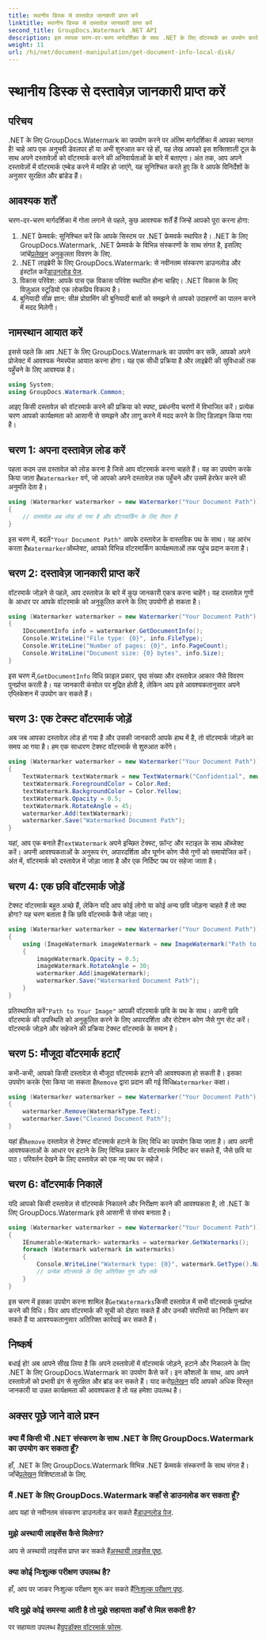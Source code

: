 ```yaml
---
title: स्थानीय डिस्क से दस्तावेज़ जानकारी प्राप्त करें
linktitle: स्थानीय डिस्क से दस्तावेज़ जानकारी प्राप्त करें
second_title: GroupDocs.Watermark .NET API
description: इस व्यापक चरण-दर-चरण मार्गदर्शिका के साथ .NET के लिए वॉटरमार्क का उपयोग करके दस्तावेज़ों में वॉटरमार्क जोड़ना, हटाना और निकालना सीखें।
weight: 11
url: /hi/net/document-manipulation/get-document-info-local-disk/
---
```


# स्थानीय डिस्क से दस्तावेज़ जानकारी प्राप्त करें

## परिचय
.NET के लिए GroupDocs.Watermark का उपयोग करने पर अंतिम मार्गदर्शिका में आपका स्वागत है! चाहे आप एक अनुभवी डेवलपर हों या अभी शुरुआत कर रहे हों, यह लेख आपको इस शक्तिशाली टूल के साथ अपने दस्तावेज़ों को वॉटरमार्क करने की अनिवार्यताओं के बारे में बताएगा। अंत तक, आप अपने दस्तावेज़ों में वॉटरमार्क एम्बेड करने में माहिर हो जाएंगे, यह सुनिश्चित करते हुए कि वे आपके विनिर्देशों के अनुसार सुरक्षित और ब्रांडेड हैं।
## आवश्यक शर्तें
चरण-दर-चरण मार्गदर्शिका में गोता लगाने से पहले, कुछ आवश्यक शर्तें हैं जिन्हें आपको पूरा करना होगा:
1.  .NET फ्रेमवर्क: सुनिश्चित करें कि आपके सिस्टम पर .NET फ्रेमवर्क स्थापित है। .NET के लिए GroupDocs.Watermark, .NET फ्रेमवर्क के विभिन्न संस्करणों के साथ संगत है, इसलिए जांचें[प्रलेखन](https://tutorials.groupdocs.com/Watermark/net/) अनुकूलता विवरण के लिए.
2.  .NET लाइब्रेरी के लिए GroupDocs.Watermark: से नवीनतम संस्करण डाउनलोड और इंस्टॉल करें[डाउनलोड पेज](https://releases.groupdocs.com/Watermark/net/).
3. विकास परिवेश: आपके पास एक विकास परिवेश स्थापित होना चाहिए। .NET विकास के लिए विज़ुअल स्टूडियो एक लोकप्रिय विकल्प है।
4. बुनियादी सी# ज्ञान: सी# प्रोग्रामिंग की बुनियादी बातों को समझने से आपको उदाहरणों का पालन करने में मदद मिलेगी।
## नामस्थान आयात करें
इससे पहले कि आप .NET के लिए GroupDocs.Watermark का उपयोग कर सकें, आपको अपने प्रोजेक्ट में आवश्यक नेमस्पेस आयात करना होगा। यह एक सीधी प्रक्रिया है और लाइब्रेरी की सुविधाओं तक पहुँचने के लिए आवश्यक है।
```csharp
using System;
using GroupDocs.Watermark.Common;
```
आइए किसी दस्तावेज़ को वॉटरमार्क करने की प्रक्रिया को स्पष्ट, प्रबंधनीय चरणों में विभाजित करें। प्रत्येक चरण आपको कार्यक्षमता को आसानी से समझने और लागू करने में मदद करने के लिए डिज़ाइन किया गया है।
## चरण 1: अपना दस्तावेज़ लोड करें
 पहला कदम उस दस्तावेज़ को लोड करना है जिसे आप वॉटरमार्क करना चाहते हैं। यह का उपयोग करके किया जाता है`Watermarker` वर्ग, जो आपको अपने दस्तावेज़ तक पहुँचने और उसमें हेरफेर करने की अनुमति देता है।
```csharp
using (Watermarker watermarker = new Watermarker("Your Document Path"))
{
    // दस्तावेज़ अब लोड हो गया है और वॉटरमार्किंग के लिए तैयार है
}
```
 इस चरण में, बदलें`"Your Document Path"` आपके दस्तावेज़ के वास्तविक पथ के साथ। यह आरंभ करता है`Watermarker`ऑब्जेक्ट, आपको विभिन्न वॉटरमार्किंग कार्यक्षमताओं तक पहुंच प्रदान करता है।
## चरण 2: दस्तावेज़ जानकारी प्राप्त करें
वॉटरमार्क जोड़ने से पहले, आप दस्तावेज़ के बारे में कुछ जानकारी एकत्र करना चाहेंगे। यह दस्तावेज़ गुणों के आधार पर आपके वॉटरमार्क को अनुकूलित करने के लिए उपयोगी हो सकता है।

```csharp
using (Watermarker watermarker = new Watermarker("Your Document Path"))
{
    IDocumentInfo info = watermarker.GetDocumentInfo();
    Console.WriteLine("File type: {0}", info.FileType);
    Console.WriteLine("Number of pages: {0}", info.PageCount);
    Console.WriteLine("Document size: {0} bytes", info.Size);
}
```
 इस चरण में,`GetDocumentInfo` विधि फ़ाइल प्रकार, पृष्ठ संख्या और दस्तावेज़ आकार जैसे विवरण पुनर्प्राप्त करती है। यह जानकारी कंसोल पर मुद्रित होती है, लेकिन आप इसे आवश्यकतानुसार अपने एप्लिकेशन में उपयोग कर सकते हैं।
## चरण 3: एक टेक्स्ट वॉटरमार्क जोड़ें
अब जब आपका दस्तावेज़ लोड हो गया है और उसकी जानकारी आपके हाथ में है, तो वॉटरमार्क जोड़ने का समय आ गया है। हम एक साधारण टेक्स्ट वॉटरमार्क से शुरुआत करेंगे।

```csharp
using (Watermarker watermarker = new Watermarker("Your Document Path"))
{
    TextWatermark textWatermark = new TextWatermark("Confidential", new Font("Arial", 36));
    textWatermark.ForegroundColor = Color.Red;
    textWatermark.BackgroundColor = Color.Yellow;
    textWatermark.Opacity = 0.5;
    textWatermark.RotateAngle = 45;
    watermarker.Add(textWatermark);
    watermarker.Save("Watermarked Document Path");
}
```
 यहां, आप एक बनाते हैं`TextWatermark` अपने इच्छित टेक्स्ट, फ़ॉन्ट और स्टाइल के साथ ऑब्जेक्ट करें। अपनी आवश्यकताओं के अनुरूप रंग, अपारदर्शिता और घूर्णन कोण जैसे गुणों को समायोजित करें। अंत में, वॉटरमार्क को दस्तावेज़ में जोड़ा जाता है और एक निर्दिष्ट पथ पर सहेजा जाता है।
## चरण 4: एक छवि वॉटरमार्क जोड़ें
टेक्स्ट वॉटरमार्क बहुत अच्छे हैं, लेकिन यदि आप कोई लोगो या कोई अन्य छवि जोड़ना चाहते हैं तो क्या होगा? यह चरण बताता है कि छवि वॉटरमार्क कैसे जोड़ा जाए।

```csharp
using (Watermarker watermarker = new Watermarker("Your Document Path"))
{
    using (ImageWatermark imageWatermark = new ImageWatermark("Path to Your Image"))
    {
        imageWatermark.Opacity = 0.5;
        imageWatermark.RotateAngle = 30;
        watermarker.Add(imageWatermark);
        watermarker.Save("Watermarked Document Path");
    }
}
```
 प्रतिस्थापित करें`"Path to Your Image"` आपकी वॉटरमार्क छवि के पथ के साथ। अपनी छवि वॉटरमार्क की उपस्थिति को अनुकूलित करने के लिए अपारदर्शिता और रोटेशन कोण जैसे गुण सेट करें। वॉटरमार्क जोड़ने और सहेजने की प्रक्रिया टेक्स्ट वॉटरमार्क के समान है।
## चरण 5: मौजूदा वॉटरमार्क हटाएँ
 कभी-कभी, आपको किसी दस्तावेज़ से मौजूदा वॉटरमार्क हटाने की आवश्यकता हो सकती है। इसका उपयोग करके ऐसा किया जा सकता है`Remove` द्वारा प्रदान की गई विधि`Watermarker` कक्षा।

```csharp
using (Watermarker watermarker = new Watermarker("Your Document Path"))
{
    watermarker.Remove(WatermarkType.Text);
    watermarker.Save("Cleaned Document Path");
}
```
 यहां ही`Remove` दस्तावेज़ से टेक्स्ट वॉटरमार्क हटाने के लिए विधि का उपयोग किया जाता है। आप अपनी आवश्यकताओं के आधार पर हटाने के लिए विभिन्न प्रकार के वॉटरमार्क निर्दिष्ट कर सकते हैं, जैसे छवि या पाठ। परिवर्तन देखने के लिए दस्तावेज़ को एक नए पथ पर सहेजें।
## चरण 6: वॉटरमार्क निकालें
यदि आपको किसी दस्तावेज़ से वॉटरमार्क निकालने और निरीक्षण करने की आवश्यकता है, तो .NET के लिए GroupDocs.Watermark इसे आसानी से संभव बनाता है।

```csharp
using (Watermarker watermarker = new Watermarker("Your Document Path"))
{
    IEnumerable<Watermark> watermarks = watermarker.GetWatermarks();
    foreach (Watermark watermark in watermarks)
    {
        Console.WriteLine("Watermark type: {0}", watermark.GetType().Name);
        // प्रत्येक वॉटरमार्क के लिए अतिरिक्त गुण और तर्क
    }
}
```
 इस चरण में इसका उपयोग करना शामिल है`GetWatermarks`किसी दस्तावेज़ में सभी वॉटरमार्क पुनर्प्राप्त करने की विधि। फिर आप वॉटरमार्क की सूची को दोहरा सकते हैं और उनकी संपत्तियों का निरीक्षण कर सकते हैं या आवश्यकतानुसार अतिरिक्त कार्रवाई कर सकते हैं।
## निष्कर्ष
 बधाई हो! अब आपने सीख लिया है कि अपने दस्तावेज़ों में वॉटरमार्क जोड़ने, हटाने और निकालने के लिए .NET के लिए GroupDocs.Watermark का उपयोग कैसे करें। इन कौशलों के साथ, आप अपने दस्तावेज़ों को प्रभावी ढंग से सुरक्षित और ब्रांड कर सकते हैं। याद करो[प्रलेखन](https://tutorials.groupdocs.com/Watermark/net/) यदि आपको अधिक विस्तृत जानकारी या उन्नत कार्यक्षमता की आवश्यकता है तो यह हमेशा उपलब्ध है।
## अक्सर पूछे जाने वाले प्रश्न
### क्या मैं किसी भी .NET संस्करण के साथ .NET के लिए GroupDocs.Watermark का उपयोग कर सकता हूँ?
 हाँ, .NET के लिए GroupDocs.Watermark विभिन्न .NET फ्रेमवर्क संस्करणों के साथ संगत है। जाँचें[प्रलेखन](https://tutorials.groupdocs.com/Watermark/net/) विशिष्टताओं के लिए.
### मैं .NET के लिए GroupDocs.Watermark कहाँ से डाउनलोड कर सकता हूँ?
 आप यहां से नवीनतम संस्करण डाउनलोड कर सकते हैं[डाउनलोड पेज](https://releases.groupdocs.com/Watermark/net/).
### मुझे अस्थायी लाइसेंस कैसे मिलेगा?
 आप से अस्थायी लाइसेंस प्राप्त कर सकते हैं[अस्थायी लाइसेंस पृष्ठ](https://purchase.groupdocs.com/temporary-license/).
### क्या कोई निःशुल्क परीक्षण उपलब्ध है?
 हाँ, आप पर जाकर निःशुल्क परीक्षण शुरू कर सकते हैं[निःशुल्क परीक्षण पृष्ठ](https://releases.groupdocs.com/).
### यदि मुझे कोई समस्या आती है तो मुझे सहायता कहाँ से मिल सकती है?
 पर सहायता उपलब्ध है[ग्रुपडॉक्स वॉटरमार्क फोरम](https://forum.groupdocs.com/c/watermark/19).